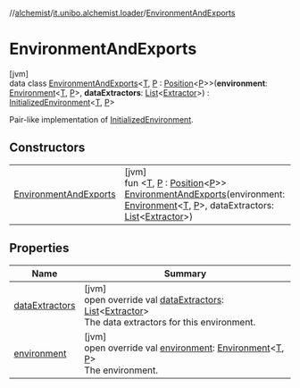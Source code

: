 //[alchemist](../../../index.md)/[it.unibo.alchemist.loader](../index.md)/[EnvironmentAndExports](index.md)

# EnvironmentAndExports

[jvm]\
data class [EnvironmentAndExports](index.md)<[T](index.md), [P](index.md) : [Position](../../it.unibo.alchemist.model.interfaces/-position/index.md)<[P](index.md)>>(**environment**: [Environment](../../it.unibo.alchemist.model.interfaces/-environment/index.md)<[T](index.md), [P](index.md)>, **dataExtractors**: [List](https://kotlinlang.org/api/latest/jvm/stdlib/kotlin.collections/-list/index.html)<[Extractor](../../it.unibo.alchemist.loader.export/-extractor/index.md)>) : [InitializedEnvironment](../-initialized-environment/index.md)<[T](index.md), [P](index.md)> 

Pair-like implementation of [InitializedEnvironment](../-initialized-environment/index.md).

## Constructors

| | |
|---|---|
| [EnvironmentAndExports](-environment-and-exports.md) | [jvm]<br>fun <[T](index.md), [P](index.md) : [Position](../../it.unibo.alchemist.model.interfaces/-position/index.md)<[P](index.md)>> [EnvironmentAndExports](-environment-and-exports.md)(environment: [Environment](../../it.unibo.alchemist.model.interfaces/-environment/index.md)<[T](index.md), [P](index.md)>, dataExtractors: [List](https://kotlinlang.org/api/latest/jvm/stdlib/kotlin.collections/-list/index.html)<[Extractor](../../it.unibo.alchemist.loader.export/-extractor/index.md)>) |

## Properties

| Name | Summary |
|---|---|
| [dataExtractors](data-extractors.md) | [jvm]<br>open override val [dataExtractors](data-extractors.md): [List](https://kotlinlang.org/api/latest/jvm/stdlib/kotlin.collections/-list/index.html)<[Extractor](../../it.unibo.alchemist.loader.export/-extractor/index.md)><br>The data extractors for this environment. |
| [environment](environment.md) | [jvm]<br>open override val [environment](environment.md): [Environment](../../it.unibo.alchemist.model.interfaces/-environment/index.md)<[T](index.md), [P](index.md)><br>The environment. |
